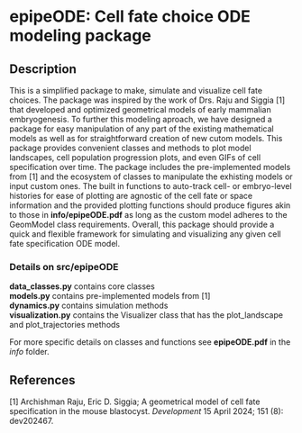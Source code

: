 # epipeODE: Cell fate choice ODE modeling package

## Description
This is a simplified package to make, simulate and visualize cell fate choices. The package was inspired by the work of Drs. Raju and Siggia [1] that developed and optimized geometrical models of early mammalian embryogenesis. To further this modeling aproach, we have designed a package for easy manipulation of any part of the existing mathematical models as well as for straightforward creation of new cutom models. This package provides convenient classes and methods to plot model landscapes, cell population progression plots, and even GIFs of cell specification over time. The package includes the pre-implemented models from [1] and the ecosystem of classes to manipulate the exhisting models or input custom ones. The built in functions to auto-track cell- or embryo-level histories for ease of plotting are agnostic of the cell fate or space information and the provided plotting functions should produce figures akin to those in **info/epipeODE.pdf** as long as the custom model adheres to the GeomModel class requirements. Overall, this package should provide a quick and flexible framework for simulating and visualizing any given cell fate specification ODE model.

### Details on src/epipeODE
**data_classes.py** contains core classes <br/>
**models.py** contains pre-implemented models from [1] <br/>
**dynamics.py** contains simulation methods <br/>
**visualization.py** contains the Visualizer class that has the plot_landscape and plot_trajectories methods <br/>

For more specific details on classes and functions see **epipeODE.pdf** in the *info* folder.

## References
[1] Archishman Raju, Eric D. Siggia; A geometrical model of cell fate specification in the mouse blastocyst. *Development* 15 April 2024; 151 (8): dev202467.
